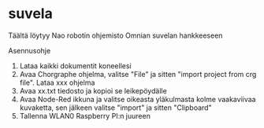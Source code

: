# suvela
Täältä löytyy Nao robotin ohjemisto Omnian suvelan hankkeeseen

Asennusohje
1. Lataa kaikki dokumentit koneellesi
2. Avaa Chorgraphe ohjelma, valitse "File" ja sitten "import project from crg file". Lataa xxx ohjelma
3. Avaa xx.txt tiedosto ja kopioi se leikepöydälle
4. Avaa Node-Red ikkuna ja valitse oikeasta yläkulmasta kolme vaakaviivaa kuvaketta, sen jälkeen valitse "import" ja sitten "Clipboard"
5. Tallenna WLAN0 Raspberry PI:n juureen

